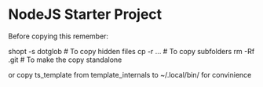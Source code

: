 # NodeJS Starter Project

Before copying this remember:

shopt -s dotglob # To copy hidden files
cp -r ...        # To copy subfolders
rm -Rf .git      # To make the copy standalone

or copy ts_template
from template_internals to ~/.local/bin/ for convinience
